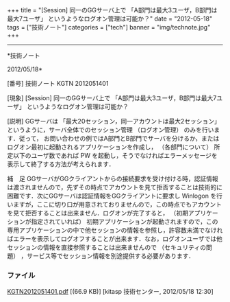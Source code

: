 ﻿+++
title = "[Session] 同一のGGサーバ上で 「A部門は最大3ユーザ，B部門は最大7ユーザ」 というようなログオン管理は可能か？"
date = "2012-05-18"
tags = ["技術ノート"]
categories = ["tech"]
banner = "img/technote.jpg"
+++

-----------------------------------------------------------------------------------------------------------------------------

*技術ノート

2012/05/18*


[番号]
技術ノート KGTN 2012051401

[現象]
[Session] 同一のGGサーバ上で
「A部門は最大3ユーザ，B部門は最大7ユーザ」
というようなログオン管理は可能か？

[説明]
GGサーバは 「最大20セッション，同一アカウントは最大2セッション」
というように，サーバ全体でのセッション管理 （ログオン管理）
のみを行います．従って，
お問い合わせの例ではA部門とB部門でサーバを分けるか，またはログオン最初に起動されるアプリケーションを作成し，
（各部門について） 所定以下のユーザ数であれば PW
を起動し，そうでなければエラーメッセージを表示して終了する方法が考えられます．

補　足
GGサーバがGGクライアントからの接続要求を受け付ける時，認証情報は渡されませんので，先ずその時点でアカウントを見て拒否することは技術的に困難です．次にGGサーバは認証情報をGGクライアントに要求し
Winlogon
を行いますが，ここに切り口が用意されておりませんので，この時点でもアカウントを見て拒否することは出来ません．ログオンが完了すると，
（初期アプリケーションが指定されていれば）
初期アプリケーションが起動されますので，この専用アプリケーションの中で他セッションの情報を参照し，許容数未満でなければエラーを表示してログオフすることが出来ます．なお，ログオンユーザでは他セッションの情報を直接参照することは出来ませんので
（セキュリティの問題）
，サービス等でセッション情報を別途提供する必要があります．


### ファイル

 
 


[KGTN2012051401.pdf](http://techreport.kitasp.net/attachments/download/885/KGTN2012051401.pdf)
 [(66.9 KB)] [kitasp 技術センター, 2012/05/18
12:30]


 


 

